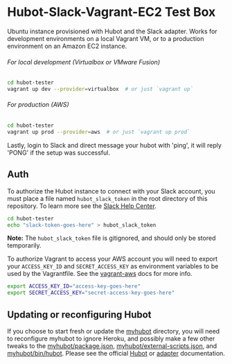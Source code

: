 # Hubot-Slack-Vagrant-EC2 Test Box

Ubuntu instance provisioned with Hubot and the Slack adapter. Works for
development environments on a local Vagrant VM, or to a production environment
on an Amazon EC2 instance.

###### For local development (Virtualbox or VMware Fusion)
```sh
cd hubot-tester
vagrant up dev --provider=virtualbox  # or just `vagrant up`
```

###### For production (AWS)
```sh
cd hubot-tester
vagrant up prod --provider=aws  # or just `vagrant up prod`
```

Lastly, login to Slack and direct message your hubot with 'ping', it will reply
'PONG' if the setup was successful.

## Auth

To authorize the Hubot instance to connect with your Slack account, you must
place a file named `hubot_slack_token` in the root directory of this
repository. To learn more see the [Slack Help
Center](https://slack.zendesk.com/hc/en-us).

```sh
cd hubot-tester
echo "slack-token-goes-here" > hubot_slack_token
```

**Note:** The `hubot_slack_token` file is gitignored, and should only be stored
temporarily.

To authorize Vagrant to access your AWS account you will need to export your
`ACCESS_KEY_ID` and `SECRET_ACCESS_KEY` as environment variables to be used by
the Vagrantfile. See the
[vagrant-aws](https://github.com/mitchellh/vagrant-aws) docs for more info.

```sh
export ACCESS_KEY_ID="access-key-goes-here"
export SECRET_ACCESS_KEY="secret-access-key-goes-here"
```

## Updating or reconfiguring Hubot

If you choose to start fresh or update the [myhubot](myhubot) directory, you
will need to reconfigure myhubot to ignore Heroku, and possibly make a few
other tweaks to the [myhubot/package.json](myhubot/package.json),
[myhubot/external-scripts.json](myhubot/external-scripts.json), and
[myhubot/bin/hubot](myhubot/bin/hubot). Please see the official
[Hubot](https://github.com/github/hubot/blob/master/docs/README.md) or
[adapter](https://github.com/github/hubot/blob/master/docs/adapters.md)
documentation.
